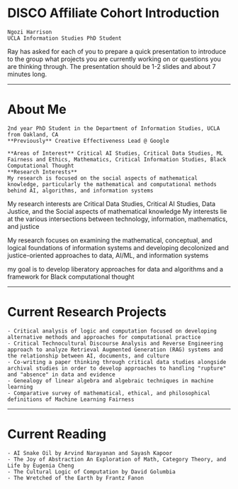 # DISCO Affiliate Cohort Introduction
	Ngozi Harrison
	UCLA Information Studies PhD Student

Ray has asked for each of you to prepare a quick presentation to introduce to the group what projects you are currently working on or questions you are thinking through. The presentation should be 1-2 slides and about 7 minutes long. 


---
# About Me
	2nd year PhD Student in the Department of Information Studies, UCLA
	from Oakland, CA
	**Previously** Creative Effectiveness Lead @ Google

	**Areas of Interest** Critical AI Studies, Critical Data Studies, ML Fairness and Ethics, Mathematics, Critical Information Studies, Black Computational Thought
	**Research Interests**
	My research is focused on the social aspects of mathematical knowledge, particularly the mathematical and computational methods behind AI, algorithms, and information systems
My research interests are Critical Data Studies, Critical AI Studies, Data Justice, and the Social aspects of mathematical knowledge
My interests lie at the various intersections between technology, information, mathematics, and justice

My research focuses on examining the mathematical, conceptual, and logical foundations of information systems 	and developing decolonized and justice-oriented approaches to data, AI/ML, and information systems

my goal is to develop liberatory approaches for data and algorithms and a framework for Black computational thought


---
# Current Research Projects
	- Critical analysis of logic and computation focused on developing alternative methods and approaches for computational practice
	- Critical Technocultural Discourse Analysis and Reverse Engineering approach to analyze Retrieval Augmented Generation (RAG) systems and the relationship between AI, documents, and culture
	- Co-writing a paper thinking through critical data studies alongside archival studies in order to develop approaches to handling "rupture" and "absence" in data and evidence
	- Genealogy of linear algebra and algebraic techniques in machine learning
	- Comparative survey of mathematical, ethical, and philosophical definitions of Machine Learning Fairness

---
# Current Reading
	- AI Snake Oil by Arvind Narayanan and Sayash Kapoor 
	- The Joy of Abstraction An Exploration of Math, Category Theory, and Life by Eugenia Cheng
	- The Cultural Logic of Computation by David Golumbia
	- The Wretched of the Earth by Frantz Fanon




